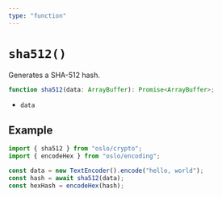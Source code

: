 ```yaml
---
type: "function"
---
```


# `sha512()`

Generates a SHA-512 hash.

```ts
function sha512(data: ArrayBuffer): Promise<ArrayBuffer>; 
```

- `data`

## Example

```ts
import { sha512 } from "oslo/crypto";
import { encodeHex } from "oslo/encoding";

const data = new TextEncoder().encode("hello, world");
const hash = await sha512(data);
const hexHash = encodeHex(hash);
```
